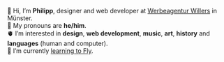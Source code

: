 👋 Hi, I’m **Philipp**, designer and web developer at [Werbeagentur Willers](https://www.werbeagentur-willers.de) in Münster.  
🦊 My pronouns are **he/him**.  
🫀 I’m interested in **design**, **web development**, **music**, **art**, **history** and **languages** (human and computer).  
🧠 I’m currently [learning to Fly](https://www.youtube.com/watch?v=s5BJXwNeKsQ).

<!---
willers-pm/willers-pm is a ✨ special ✨ repository because its `README.md` (this file) appears on your GitHub profile.
You can click the Preview link to take a look at your changes.
--->
